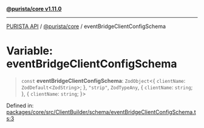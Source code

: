 [**@purista/core v1.11.0**](../README.md)

***

[PURISTA API](../../../packages.md) / [@purista/core](../README.md) / eventBridgeClientConfigSchema

# Variable: eventBridgeClientConfigSchema

> `const` **eventBridgeClientConfigSchema**: `ZodObject`\<\{ `clientName`: `ZodDefault`\<`ZodString`\>; \}, `"strip"`, `ZodTypeAny`, \{ `clientName`: `string`; \}, \{ `clientName`: `string`; \}\>

Defined in: [packages/core/src/ClientBuilder/schema/eventBridgeClientConfigSchema.ts:3](https://github.com/puristajs/purista/blob/master/packages/core/src/ClientBuilder/schema/eventBridgeClientConfigSchema.ts#L3)
